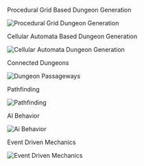 Procedural Grid Based Dungeon Generation

![Procedural Grid Dungeon Generation](https://user-images.githubusercontent.com/95312706/155996680-2685081f-8557-4512-a9a9-7545625da351.gif)

Cellular Automata Based Dungeon Generation

![Cellular Automata Dungeon Generation](https://user-images.githubusercontent.com/95312706/155995727-ed0ffb1c-92ab-4721-9e75-03fcaf6c5bc2.gif)

Connected Dungeons

![Dungeon Passageways](https://user-images.githubusercontent.com/95312706/155995743-b1c9916e-3bd7-4d19-b2f9-a758df5a167d.gif)

Pathfinding

![Pathfinding](https://user-images.githubusercontent.com/95312706/155995762-86de8371-63b7-43fd-8aab-9e065d7ab546.gif)

AI Behavior

![Ai Behavior](https://user-images.githubusercontent.com/95312706/155995783-d33c7794-334c-4978-af78-7481ab9e0765.gif)

Event Driven Mechanics

![Event Driven Mechanics](https://user-images.githubusercontent.com/95312706/155995798-64ebc351-48f1-435d-986b-346966233e7c.gif)
